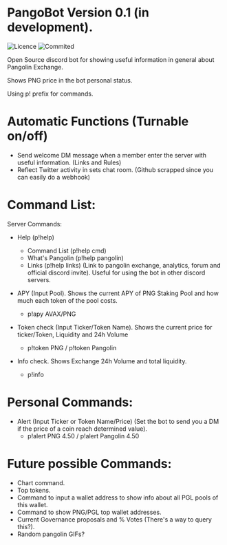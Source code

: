 # PangoBot Version 0.1 (in development).

![Licence](https://img.shields.io/github/license/Jonasslv/pangobot)
![Commited](https://img.shields.io/github/last-commit/Jonasslv/pangobot/main)


Open Source discord bot for showing useful information in general about Pangolin Exchange.

Shows PNG price in the bot personal status.

Using p! prefix for commands.


# Automatic Functions (Turnable on/off)
- Send welcome DM message when a member enter the server with useful information. (Links and Rules)
- Reflect Twitter activity in sets chat room. (Github scrapped since you can easily do a webhook)


# Command List:

Server Commands:
- Help    (p!help)
  - Command List  (p!help cmd)
  - What's Pangolin (p!help pangolin)
  - Links    (p!help links) (Link to pangolin exchange, analytics, forum and official discord invite). Useful for using the bot in other discord servers.

- APY (Input Pool). Shows the current APY of PNG Staking Pool and how much each token of the pool costs.
  - p!apy AVAX/PNG

- Token check (Input Ticker/Token Name). Shows the current price for ticker/Token, Liquidity and 24h Volume
  - p!token PNG / p!token Pangolin

- Info check. Shows Exchange 24h Volume and total liquidity.
  - p!info

# Personal Commands:
- Alert (Input Ticker or Token Name/Price) (Set the bot to send you a DM if the price of a coin reach determined value). 
  - p!alert PNG 4.50 / p!alert Pangolin 4.50


# Future possible Commands:
- Chart command.
- Top tokens.
- Command to input a wallet address to show info about all PGL pools of this wallet.
- Command to show PNG/PGL top wallet addresses.
- Current Governance proposals and % Votes (There's a way to query this?).
- Random pangolin GIFs?
